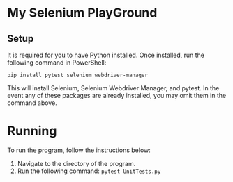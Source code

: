 # My Selenium PlayGround

## Setup

It is required for you to have Python installed. Once installed, run the following command in PowerShell:

`pip install pytest selenium webdriver-manager`

This will install Selenium, Selenium Webdriver Manager, and pytest. In the event any of these packages are already installed, you may omit them in the command above.

# Running

To run the program, follow the instructions below:

1. Navigate to the directory of the program.
2. Run the following command: `pytest UnitTests.py`
